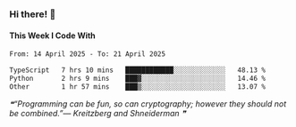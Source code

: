 ### Hi there! 👋

#### This Week I Code With
<!--START_SECTION:waka-->

```txt
From: 14 April 2025 - To: 21 April 2025

TypeScript   7 hrs 10 mins   ████████████░░░░░░░░░░░░░   48.13 %
Python       2 hrs 9 mins    ███▓░░░░░░░░░░░░░░░░░░░░░   14.46 %
Other        1 hr 57 mins    ███▒░░░░░░░░░░░░░░░░░░░░░   13.07 %
```

<!--END_SECTION:waka-->

<!--STARTS_HERE_QUOTE_README-->
<i>❝“Programming can be fun, so can cryptography; however they should not be combined.”— Kreitzberg and Shneiderman  ❞</i>
<!--ENDS_HERE_QUOTE_README-->
